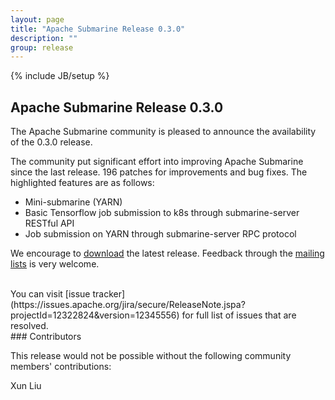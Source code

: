 ```yaml
---
layout: page
title: "Apache Submarine Release 0.3.0"
description: ""
group: release
---
```

<!--
Licensed under the Apache License, Version 2.0 (the "License");
you may not use this file except in compliance with the License.
You may obtain a copy of the License at

http://www.apache.org/licenses/LICENSE-2.0

Unless required by applicable law or agreed to in writing, software
distributed under the License is distributed on an "AS IS" BASIS,
WITHOUT WARRANTIES OR CONDITIONS OF ANY KIND, either express or implied.
See the License for the specific language governing permissions and
limitations under the License.
-->
{% include JB/setup %}

## Apache Submarine Release 0.3.0

The Apache Submarine community is pleased to announce the availability of the 0.3.0 release.

The community put significant effort into improving Apache Submarine since the last release.
196 patches for improvements and bug fixes. The highlighted features are as follows:

- Mini-submarine (YARN)
- Basic Tensorflow job submission to k8s through submarine-server RESTful API
- Job submission on YARN through submarine-server RPC protocol

We encourage to [download](../../download.html) the latest release. Feedback through the [mailing lists](../../community/contributors.html#mailing-list) is very welcome.

<br />
You can visit [issue tracker](https://issues.apache.org/jira/secure/ReleaseNote.jspa?projectId=12322824&version=12345556) for full list of issues that are resolved.


<br />
### Contributors

This release would not be possible without the following community members' contributions:

Xun Liu
